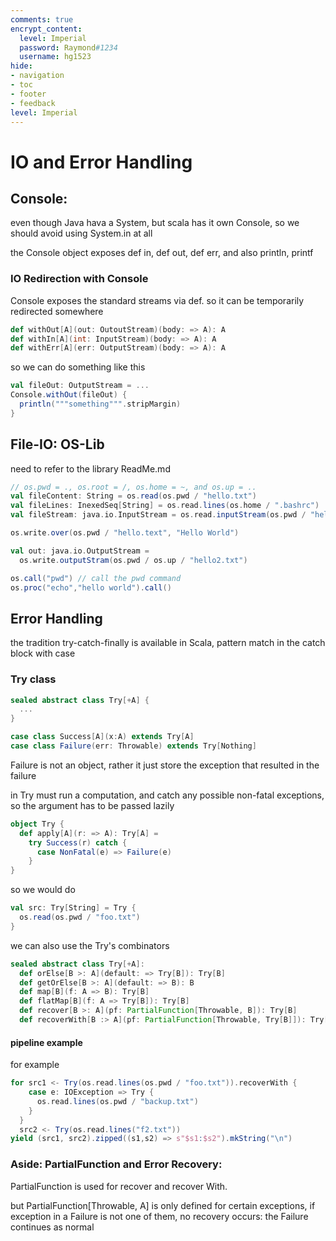 ```yaml
---
comments: true
encrypt_content:
  level: Imperial
  password: Raymond#1234
  username: hg1523
hide:
- navigation
- toc
- footer
- feedback
level: Imperial
---
```


# IO and Error Handling

## Console:

even though Java hava a System, but scala has it own Console, so we should avoid using System.in at all

the Console object exposes def in, def out, def err, and also println, printf

### IO Redirection with Console

Console exposes the standard streams via def. so it can be temporarily redirected somewhere

```scala
def withOut[A](out: OutoutStream)(body: => A): A
def withIn[A](int: InputStream)(body: => A): A
def withErr[A](err: OutputStream)(body: => A): A
```

so we can do something like this

```scala
val fileOut: OutputStream = ...
Console.withOut(fileOut) {
  println("""something""".stripMargin)
}
```

## File-IO: OS-Lib

need to refer to the library ReadMe.md

```scala
// os.pwd = ., os.root = /, os.home = ~, and os.up = ..
val fileContent: String = os.read(os.pwd / "hello.txt")
val fileLines: InexedSeq[String] = os.read.lines(os.home / ".bashrc")
val fileStream: java.io.InputStream = os.read.inputStream(os.pwd / "hello.txt")

os.write.over(os.pwd / "hello.text", "Hello World")

val out: java.io.OutputStream = 
  os.write.outputStram(os.pwd / os.up / "hello2.txt")

os.call("pwd") // call the pwd command
os.proc("echo","hello world").call()
```

## Error Handling

the tradition try-catch-finally is available in Scala, pattern match in the catch block with case

### Try class

```scala
sealed abstract class Try[+A] {
  ...
}

case class Success[A](x:A) extends Try[A]
case class Failure(err: Throwable) extends Try[Nothing]
```

Failure is not an object, rather it just store the exception that resulted in the failure

in Try must run a computation, and catch any possible non-fatal exceptions, so the argument has to be passed lazily

```scala
object Try {
  def apply[A](r: => A): Try[A] = 
    try Success(r) catch {
      case NonFatal(e) => Failure(e)
    }
}
```

so we would do

```scala
val src: Try[String] = Try {
  os.read(os.pwd / "foo.txt")
}
```

we can also use the Try's combinators

```scala
sealed abstract class Try[+A]:
  def orElse[B >: A](default: => Try[B]): Try[B]
  def getOrElse[B >: A](default: => B): B
  def map[B](f: A => B): Try[B]
  def flatMap[B](f: A => Try[B]): Try[B]
  def recover[B >: A](pf: PartialFunction[Throwable, B]): Try[B]
  def recoverWith[B :> A](pf: PartialFunction[Throwable, Try[B]]): Try[B]
```

#### pipeline example
for example

```scala
for src1 <- Try(os.read.lines(os.pwd / "foo.txt")).recoverWith {
    case e: IOException => Try {
      os.read.lines(os.pwd / "backup.txt")
    }
  }
  src2 <- Try(os.read.lines("f2.txt"))
yield (src1, src2).zipped((s1,s2) => s"$s1:$s2").mkString("\n")
```

### Aside: PartialFunction and Error Recovery:

PartialFunction is used for recover and recover With. 

but PartialFunction[Throwable, A] is only defined for certain exceptions, if exception in a Failure is not one of them, no recovery occurs: the Failure continues as normal
